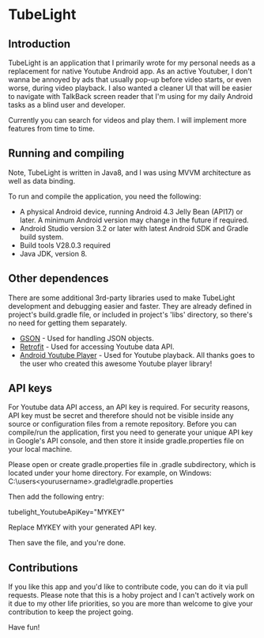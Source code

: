 # TubeLight #

## Introduction ##

TubeLight is an application that I primarily wrote for my personal needs as a replacement for native Youtube Android app. As an active Youtuber, I don't wanna be annoyed by ads that usually pop-up before video starts, or even worse, during video playback. I also wanted a cleaner UI that will be easier to navigate with TalkBack screen reader that I'm using for my daily Android tasks as a blind user and developer.

Currently you can search for videos and play them. I will implement more features from time to time.

## Running and compiling ##

Note, TubeLight is written in Java8, and I was using MVVM architecture as well as data binding.

To run and compile the application, you need the following:

* A physical Android device, running Android 4.3 Jelly Bean (API17) or later. A minimum Android version may change in the future if required.
* Android Studio version 3.2 or later with latest Android SDK and Gradle build system.
* Build tools V28.0.3 required
* Java JDK, version 8.


## Other dependences ##

There are some additional 3rd-party libraries used to make TubeLight development and debugging easier and faster. They are already defined in project's build.gradle file, or included in project's 'libs' directory, so there's no need for getting them separately.

* [GSON](https://github.com/google/gson) - Used for handling JSON objects.
* [Retrofit](https://square.github.io/retrofit/) - Used for accessing Youtube data API.
* [Android Youtube Player](https://github.com/PierfrancescoSoffritti/android-youtube-player) - Used for Youtube playback. All thanks goes to the user who created this awesome Youtube player library!


## API keys ##

For Youtube data API access, an API key is required. For security reasons, API key must be secret and therefore should not be visible inside any source or configuration files from a remote repository. Before you can compile/run the application, first you need to generate your unique API key in Google's API console, and then store it inside gradle.properties file on your local machine.

Please open or create gradle.properties file in .gradle subdirectory, which is located under your home directory. For example, on Windows: C:\users\<yourusername>\.gradle\gradle.properties

Then add the following entry:

tubelight_YoutubeApiKey="MYKEY"

Replace MYKEY with your generated API key.

Then save the file, and you're done.

## Contributions ##

If you like this app and you'd like to contribute code, you can do it via pull requests. Please note that this is a hoby project and I can't actively work on it due to my other life priorities, so you are more than welcome to give your contribution to keep the project going.

Have fun!
